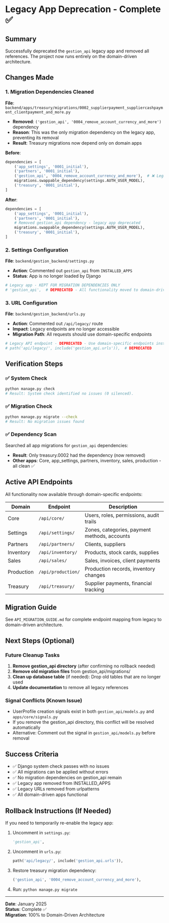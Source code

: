 # Legacy App Deprecation - Complete ✅

## Summary
Successfully deprecated the `gestion_api` legacy app and removed all references. The project now runs entirely on the domain-driven architecture.

## Changes Made

### 1. Migration Dependencies Cleaned
**File**: `backend/apps/treasury/migrations/0002_supplierpayment_suppliercashpayment_clientpayment_and_more.py`

- **Removed**: `('gestion_api', '0004_remove_account_currency_and_more')` dependency
- **Reason**: This was the only migration dependency on the legacy app, preventing its removal
- **Result**: Treasury migrations now depend only on domain apps

**Before**:
```python
dependencies = [
    ('app_settings', '0001_initial'),
    ('partners', '0001_initial'),
    ('gestion_api', '0004_remove_account_currency_and_more'),  # ❌ Legacy dependency
    migrations.swappable_dependency(settings.AUTH_USER_MODEL),
    ('treasury', '0001_initial'),
]
```

**After**:
```python
dependencies = [
    ('app_settings', '0001_initial'),
    ('partners', '0001_initial'),
    # Removed gestion_api dependency - legacy app deprecated
    migrations.swappable_dependency(settings.AUTH_USER_MODEL),
    ('treasury', '0001_initial'),
]
```

### 2. Settings Configuration
**File**: `backend/gestion_backend/settings.py`

- **Action**: Commented out `gestion_api` from `INSTALLED_APPS`
- **Status**: App is no longer loaded by Django

```python
# Legacy app - KEPT FOR MIGRATION DEPENDENCIES ONLY
# 'gestion_api',  # DEPRECATED - All functionality moved to domain-driven apps
```

### 3. URL Configuration
**File**: `backend/gestion_backend/urls.py`

- **Action**: Commented out `/api/legacy/` route
- **Impact**: Legacy endpoints are no longer accessible
- **Migration Path**: All requests should use domain-specific endpoints

```python
# Legacy API endpoint - DEPRECATED - Use domain-specific endpoints instead
# path('api/legacy/', include('gestion_api.urls')),  # DEPRECATED
```

## Verification Steps

### ✅ System Check
```bash
python manage.py check
# Result: System check identified no issues (0 silenced).
```

### ✅ Migration Check
```bash
python manage.py migrate --check
# Result: No migration issues found
```

### ✅ Dependency Scan
Searched all app migrations for `gestion_api` dependencies:
- **Result**: Only treasury.0002 had the dependency (now removed)
- **Other apps**: Core, app_settings, partners, inventory, sales, production - all clean ✅

## Active API Endpoints

All functionality now available through domain-specific endpoints:

| Domain | Endpoint | Description |
|--------|----------|-------------|
| Core | `/api/core/` | Users, roles, permissions, audit trails |
| Settings | `/api/settings/` | Zones, categories, payment methods, accounts |
| Partners | `/api/partners/` | Clients, suppliers |
| Inventory | `/api/inventory/` | Products, stock cards, supplies |
| Sales | `/api/sales/` | Sales, invoices, client payments |
| Production | `/api/production/` | Production records, inventory changes |
| Treasury | `/api/treasury/` | Supplier payments, financial tracking |

## Migration Guide

See `API_MIGRATION_GUIDE.md` for complete endpoint mapping from legacy to domain-driven architecture.

## Next Steps (Optional)

### Future Cleanup Tasks
1. **Remove gestion_api directory** (after confirming no rollback needed)
2. **Remove old migration files** from gestion_api/migrations/
3. **Clean up database table** (if needed): Drop old tables that are no longer used
4. **Update documentation** to remove all legacy references

### Signal Conflicts (Known Issue)
- UserProfile creation signals exist in both `gestion_api/models.py` and `apps/core/signals.py`
- If you remove the gestion_api directory, this conflict will be resolved automatically
- Alternative: Comment out the signal in `gestion_api/models.py` before removal

## Success Criteria

- ✅ Django system check passes with no issues
- ✅ All migrations can be applied without errors
- ✅ No migration dependencies on gestion_api remain
- ✅ Legacy app removed from INSTALLED_APPS
- ✅ Legacy URLs removed from urlpatterns
- ✅ All domain-driven apps functional

## Rollback Instructions (If Needed)

If you need to temporarily re-enable the legacy app:

1. Uncomment in `settings.py`:
   ```python
   'gestion_api',
   ```

2. Uncomment in `urls.py`:
   ```python
   path('api/legacy/', include('gestion_api.urls')),
   ```

3. Restore treasury migration dependency:
   ```python
   ('gestion_api', '0004_remove_account_currency_and_more'),
   ```

4. Run: `python manage.py migrate`

---

**Date**: January 2025  
**Status**: Complete ✅  
**Migration**: 100% to Domain-Driven Architecture
